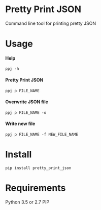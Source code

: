 # Pretty Print JSON
Command line tool for printing pretty JSON

# Usage

#### Help
`ppj -h`

#### Pretty Print JSON
`ppj p FILE_NAME`

#### Overwrite JSON file
`ppj p FILE_NAME -o`

#### Write new file
`ppj p FILE_NAME -f NEW_FILE_NAME`

# Install
`pip install pretty_print_json`

# Requirements
Python 3.5 or 2.7
PIP